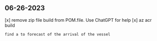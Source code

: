## 06-26-2023
[x] remove zip file build from POM.file. Use ChatGPT for help 
[x] az acr build


`find a to forecast of the arrival of the vessel `